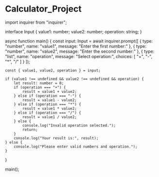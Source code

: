 # Calculator_Project
import inquirer from "inquirer";

interface Input {
    value1: number;
    value2: number;
    operation: string;
}

async function main() {
    const input: Input = await inquirer.prompt([
        {
            type: "number",
            name: "value1",
            message: "Enter the first number:"
        },
        {
            type: "number",
            name: "value2",
            message: "Enter the second number:"
        },
        {
            type: "list",
            name: "operation",
            message: "Select operation:",
            choices: [
                "+",
                "-",
                "*",
                "/"
            ]
        }
    ]);

    const { value1, value2, operation } = input;

    if (value1 !== undefined && value2 !== undefined && operation) {
        let result: number = 0; 
        if (operation === "+") {
            result = value1 + value2;
        } else if (operation === "-") {
            result = value1 - value2;
        } else if (operation === "*") {
            result = value1 * value2;
        } else if (operation === "/") {
            result = value1 / value2;
        } else {
            console.log("Invalid operation selected.");
            return;
        }
        console.log("Your result is:", result);
    } else {
        console.log("Please enter valid numbers and operation.");
    }
}

main();
